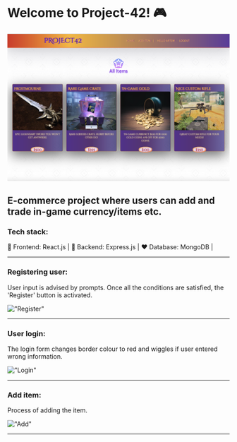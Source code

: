 # Welcome to Project-42! 🎮

!["Main"](./react-frontend/public/uploads/main.png)

## E-commerce project where users can add and trade in-game currency/items etc.

### Tech stack: 

👾 Frontend: React.js |
🎯 Backend: Express.js |
♥️ Database: MongoDB |

-------------------------------------------------------------------------

### Registering user:

User input is advised by prompts.
Once all the conditions are satisfied, the 'Register' button is activated.

!["Register"](./react-frontend/public/uploads/register.gif)

-------------------------------------------------------------------------

### User login:

The login form changes border colour to red and wiggles if user entered wrong information.

!["Login"](./react-frontend/public/uploads/login.gif)

-------------------------------------------------------------------------

### Add item:

Process of adding the item.

!["Add"](./react-frontend/public/uploads/add.gif)

-------------------------------------------------------------------------